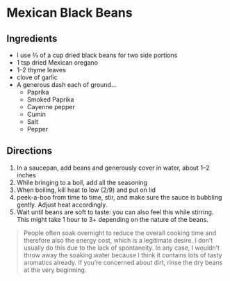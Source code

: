 # Mexican Black Beans

<primary-label ref="recipe"/>
<secondary-label ref="mx"/>

## Ingredients

* I use ⅔ of a cup dried black beans for two side portions
* 1 tsp dried Mexican oregano
* 1–2 thyme leaves
* clove of garlic
* A generous dash each of ground…
  * Paprika
  * Smoked Paprika
  * Cayenne pepper
  * Cumin
  * Salt
  * Pepper

## Directions

1. In a saucepan, add beans and generously cover in water, about 1–2 inches
2. While bringing to a boil, add all the seasoning
3. When boiling, kill heat to low (2/9) and put on lid
4. peek-a-boo from time to time, stir, and make sure the sauce is bubbling gently. Adjust heat accordingly.
5. Wait until beans are soft to taste: you can also feel this while stirring. This might take 1 hour to 3+ depending on the nature of the beans.

> People often soak overnight to reduce the overall cooking time and therefore also the energy cost, which is a legitimate desire.
> I don’t usually do this due to the lack of spontaneity.
> In any case, I wouldn’t throw away the soaking water because I think it contains lots of tasty aromatics already.
> If you’re concerned about dirt, rinse the dry beans at the very beginning.
